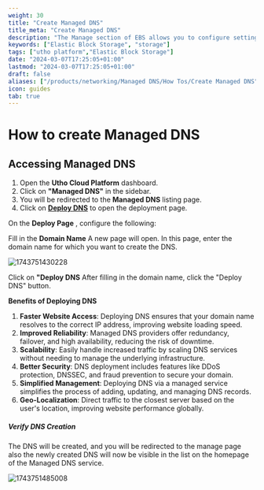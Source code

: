 ```yaml
---
weight: 30
title: "Create Managed DNS"
title_meta: "Create Managed DNS"
description: "The Manage section of EBS allows you to configure settings, resize volumes, attach or detach them from instances, and destroy volumes when no longer needed."
keywords: ["Elastic Block Storage", "storage"]
tags: ["utho platform","Elastic Block Storage"]
date: "2024-03-07T17:25:05+01:00"
lastmod: "2024-03-07T17:25:05+01:00"
draft: false 
aliases: ["/products/networking/Managed DNS/How Tos/Create Managed DNS"]
icon: guides
tab: true
---
```

# **How to create Managed DNS**

## **Accessing Managed DNS**

1. Open the **Utho Cloud Platform** dashboard.
2. Click on **"Managed DNS"** in the sidebar.
3. You will be redirected to the **Managed DNS** listing page.
4. Click on **[Deploy DNS](https://console.utho.com/dns/deploy "E")** to open the deployment page.

On the  **Deploy Page** , configure the following:

Fill in the **Domain Name**  A new page will open. In this page, enter the domain name for which you want to create the DNS.

![1743751430228](image/index/1743751430228.png)

Click on **"Deploy DNS**   After filling in the domain name, click the "Deploy DNS" button.

**Benefits of Deploying DNS**

1. **Faster Website Access**: Deploying DNS ensures that your domain name resolves to the correct IP address, improving website loading speed.
2. **Improved Reliability**: Managed DNS providers offer redundancy, failover, and high availability, reducing the risk of downtime.
3. **Scalability**: Easily handle increased traffic by scaling DNS services without needing to manage the underlying infrastructure.
4. **Better Security**: DNS deployment includes features like DDoS protection, DNSSEC, and fraud prevention to secure your domain.
5. **Simplified Management**: Deploying DNS via a managed service simplifies the process of adding, updating, and managing DNS records.
6. **Geo-Localization**: Direct traffic to the closest server based on the user's location, improving website performance globally.

##### **Verify DNS Creation**

The DNS will be created, and you will be redirected  to the manage page also the newly created DNS will now be visible in the list on the homepage of the Managed DNS service.

![1743751485008](image/index/1743751485008.png)
